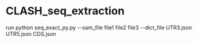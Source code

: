 # CLASH_seq_extraction

run python seq_exact_py.py --sam_file file1 file2 file3 --dict_file UTR3.json UTR5.json CDS.json
